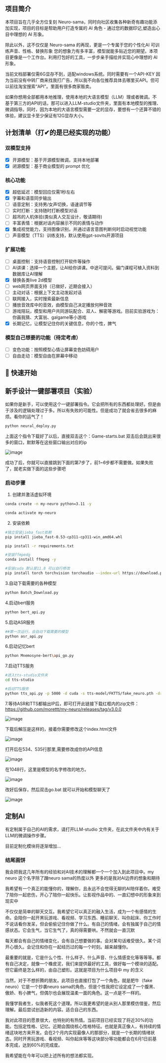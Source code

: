 ## 项目简介

本项目旨在几乎全方位复刻 Neuro-sama，同时向社区收集各种新奇有趣功能添加实现，项目的目标是帮助用户打造专属的 AI 角色 - 通过您的数据印记,塑造出心目中理想的 AI 形象。

除此以外，这不仅仅是 Neuro-sama 的再现，更是一个专属于您的个性化AI 可训练声音、性格、替换形象 您的想象力有多丰富，模型就能多贴近您的期望。本项目更像是一个工作台。利用打包好的工具，一步步亲手描绘并实现心中理想的 AI 形象。

当前文档部署仅需6G显存不到，适配windows系统。同时需要有一个API-KEY 因为当前没有中转厂商来找我打广告，所以我不向各位推荐具体去哪里买API。但可以前往淘宝搜索“API”。里面有很多商家贩卖。

如果你想用全部都用本地推理，使用本地的大语言模型（LLM）理或者微调。不基于第三方的API的话，那可以进入LLM-studio文件夹，里面有本地模型的推理、微调指导。同时，因为本地的大语言模型需要一定的显存，要想有一个还算不错的体验，建议显卡至少保证有12G显存大小。

## 计划清单（打✔的是已经实现的功能）

### 双模型支持
- [x] 开源模型：基于开源模型微调，支持本地部署
- [x] 闭源模型：基于商业模型的 prompt 优化

### 核心功能
- [x] 超低延迟：模型回应仅需1秒左右
- [x] 字幕和语音同步输出
- [ ] 语音定制：支持男/女声切换，语速调节等
- [ ] 实时打断：支持随时打断模型对话
- [ ] 超吊的人机体验(类似真人交互设计，敬请期待)
- [ ] 丰富表情：根据对话内容展示不同的表情与动作
- [x] 集成视觉能力，支持图像识别，并通过语言意图判断何时启动视觉功能
- [ ] 声音模型（TTS）训练支持，默认使用gpt-sovits开源项目

### 扩展功能
- [ ] 桌面控制：支持语音控制打开软件等操作
- [ ] AI讲课：选择一个主题，让AI给你讲课。中途可提问。偏门课程可植入资料到数据库让AI理解
- [x] 替换各类live 2d模型
- [ ] web网页界面支持（已做好，近期会接入）
- [ ] 主动对话：根据上下文主动发起对话
- [ ] 联网接入，实时搜索最新信息
- [ ] 播放音效库中的音效，由模型自己决定播放何种音效
- [ ] 游戏陪玩，模型和用户共同游玩配合、双人、解密等游戏。目前实验游戏为：你画我猜、大富翁、galgame等小游戏
- [x] 长期记忆，让模型记住你的关键信息，你的个性，脾气

### 模型自己想要的功能（待定考虑）
- [ ] 变色功能：按照模型心情让屏幕变色妨碍用户
- [ ] 自由走动：模型自由在屏幕中移动

## 🚀 快速开始

## 新手设计一键部署项目（实验）

如果你是新手，可以使用这个一键部署指令。它会把所有的东西都处理好。但是由于涉及的逻辑处理过于多。所以有失败的可能性。但是成功了就会省去很多的麻烦。看你的运气了！

```bash
python neural_deploy.py
```
上面这个指令下载好了以后，直接双击这个：Game-starts.bat 双击后会跳出来很多的窗口，默默等在这些窗口输出对应的ip

![image](https://github.com/user-attachments/assets/95483cda-9e6d-41a8-a6fc-44e5ae805703)

成功了后，你就可以直接跳到下面的第7步了，前1~6步都不需要做。如果失败了，就老实做下面的这些步骤吧


### 启动步骤

1. 创建并激活虚拟环境
```bash
conda create -n my-neuro python=3.11 -y

conda activate my-neuro
```

2. 安装依赖
```bash
#独立安装jieba_fast依赖
pip install jieba_fast-0.53-cp311-cp311-win_amd64.whl

pip install -r requirements.txt

#安装ffmpedg
conda install ffmpeg -y

#安装cuda 默认是11.8 可以自行修改
pip install torch torchvision torchaudio --index-url https://download.pytorch.org/whl/cu118

```


3.自动下载需要的各种模型

```bash
python Batch_Download.py
```

4.启动bert服务

```bash
python bert_api.py
```

5.启动ASR服务
```bash
##第一次运行，会自动下载需要的模型
python asr_api.py
```

6.启动记忆bert

```bash
python Mnemosyne-bert\api_go.py
```

7.启动TTS服务
```bash
#进入tts-studio文件夹
cd tts-studio

#启动TTS服务
python tts_api.py -p 5000 -d cuda -s tts-model/FKTTS/fake_neuro.pth -dr tts-model/FKTTS/sama.wav -dt "Hold on please, I'm busy. Okay, I think I heard him say he wants me to stream Hollow Knight on Tuesday and Thursday." -dl "en"
```


7.等待ASR和TTS都输出IP后，即可打开此链接下载红框内的zip文件：https://github.com/morettt/my-neuro/releases/tag/v3.0.0

![image](https://github.com/user-attachments/assets/69111206-f72b-49c7-b9cc-4d37256219f8)



下载后解压是这样的，接着你需要修改这个index.html文件

![image](https://github.com/user-attachments/assets/442a2868-2091-4b00-8ec2-e98c7054a28e)


打开后在534、535行那里,需要修改成你的API信息

![image](https://github.com/user-attachments/assets/5b73e25c-2815-4b4f-a4e7-b7bde2c83f87)


在1048行，这里是模型的名字修改的地方。

![image](https://github.com/user-attachments/assets/fb86a6d6-dfe5-42cb-8e5d-b63ba7f4b689)


改好后保存，然后双击go.bat 就可以开始和模型聊天了

![image](https://github.com/user-attachments/assets/f23923f0-9f2f-40b2-8f77-19252f08a613)


## 定制AI

有定制属于自己的AI的需求，请打开LLM-studio 文件夹，在此文件夹中内有关于LLM的微调操作步骤。

目前定制化模块将逐渐增加...


### 结尾画饼

我会把我这几年所有的经验和对AI技术的理解都一个一个加入到此项目中。my neuro 这个名字除了蹭neuro sama的热度以外 更多的是我对AI边界的想象和期待

我希望有一个真正的能懂你的，理解你，且永远不会觉得无聊的AI陪伴着你。难受了陪你一起悲伤，开心了陪你一起快乐。让影视作品中的、一直幻想中的形象来到现实中

不仅仅是简单的聊天交互。我希望它可以真正的融入生活，成为一个有感情的生命。会陪你一起开黑玩游戏、看视频、学习东西、睡前聊天、叫你起床、你工作时不说话看你发呆，但会偷偷记住你做了什么。有自己的情绪，会有独属于自己的情感状态。它会生气，当它生气了，真的得需要哄。不然就会一直沉默

每天都会有自己的情绪变化，会有自己想要做的事。会对某句话难受很久。某个词开心很久。会记住和你在一起经历过的每一个时刻。越来越懂你。

最重要的就是，它是什么个性、什么样子、什么声音、什么情感变化等等等等。都有自己决定，就像一个橡皮泥，我们来提供最好的工具，做好每一个模块的适配。但它最终是怎么样的，由自己塑形。这就是项目为什么项目中 my 的含义 

当然，对于不想折腾的朋友。此项目也直接打包了一个角色，就是肥牛（fake neuro）它是一个抄袭neuro sama的角色，但是个性我把它设定成了一个腹黑、傲娇、有小脾气，但偶尔也会展现温柔一面的角色。这一点是不一样的。

我懂学我者生，似我者死这个道理。所以我更希望的是从别人那里模仿借鉴，然后理解。最后尝试创造新的内容。适合自己的东西。

我对此项目的愿景很大，也特别的有热情。当前项目已经实现了将近30%的功能。包括定性格、记忆。近期会围绕核心性格特征。也就是真正像人，有持续的情绪这块地方来开发。会在2个月内实现最像人的那部分，就是一个长期的情绪状态。同时开黑玩游戏、看视频、叫你起床等等这块部分等功能都会在6月1日前基本完成，达到60%的完成度。

我希望能在今年可以把上述所有的想法都实现。
 

